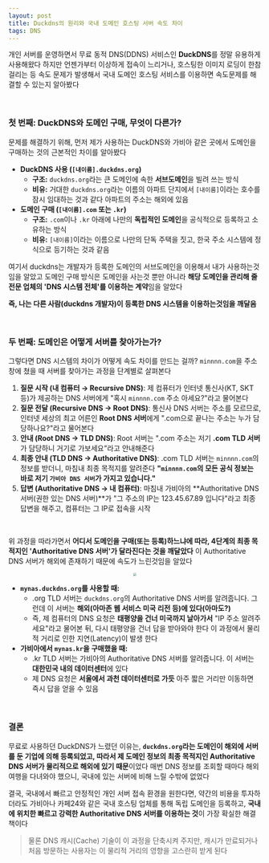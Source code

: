 ```yaml
---
layout: post
title: Duckdns의 원리와 국내 도메인 호스팅 서버 속도 차이
tags: DNS
---
```


개인 서버를 운영하면서 무료 동적 DNS(DDNS) 서비스인 **DuckDNS**를 정말 유용하게 사용해왔다 하지만 언젠가부터 이상하게 접속이 느리거나, 호스팅한 이미지 로딩이 한참 걸리는 등 속도 문제가 발생해서 국내 도메인 호스팅 서비스를 이용하면 속도문제를 해결할 수 있는지 알아봤다

&nbsp;

### 첫 번째: DuckDNS와 도메인 구매, 무엇이 다른가?

문제를 해결하기 위해, 먼저 제가 사용하는 DuckDNS와 가비아 같은 곳에서 도메인을 구매하는 것의 근본적인 차이를 알아봤다

- **DuckDNS 사용 (`[내이름].duckdns.org`)**
  - **구조:** `duckdns.org`라는 큰 도메인에 속한 **서브도메인**을 빌려 쓰는 방식
  - **비유:** 거대한 `duckdns.org`라는 이름의 아파트 단지에서 `[내이름]`이라는 호수를 잠시 임대하는 것과 같다 아파트의 주소는 해외에 있음
- **도메인 구매 (`[내이름].com` 또는 `.kr`)**
  - **구조:** `.com`이나 `.kr` 아래에 나만의 **독립적인 도메인**을 공식적으로 등록하고 소유하는 방식
  - **비유:** `[내이름]`이라는 이름으로 나만의 단독 주택을 짓고, 한국 주소 시스템에 정식으로 등기하는 것과 같음

여기서 duckdns는 개발자가 등록한 도메인의 서브도메인을 이용해서 내가 사용하는것임을 알았고 도메인 구매 방식은 도메인을 사는것 뿐만 아니라 **해당 도메인을 관리해 줄 전문 업체의 'DNS 시스템 전체'를 이용하는 계약**임을 알았다

**즉, 나는 다른 사람(duckdns 개발자)이 등록한 DNS 시스템을 이용하는것임을 깨달음** 

&nbsp;

### 두 번째: 도메인은 어떻게 서버를 찾아가는가?

그렇다면 DNS 시스템의 차이가 어떻게 속도 차이를 만드는 걸까?  `minnnn.com`을 주소창에 쳤을 때 서버를 찾아가는 과정을 단계별로 살펴본다

1. **질문 시작 (내 컴퓨터 → Recursive DNS)**: 제 컴퓨터가 인터넷 통신사(KT, SKT 등)가 제공하는 DNS 서버에게 "혹시 `minnnn.com` 주소 아세요?"라고 물어본다
2. **질문 전달 (Recursive DNS → Root DNS)**: 통신사 DNS 서버는 주소를 모르므로, 인터넷 세상의 최고 어른인 **Root DNS 서버**에게 ".com으로 끝나는 주소는 누가 담당하나요?"라고 물어본다
3. **안내 (Root DNS → TLD DNS)**: Root 서버는 ".com 주소는 저기 **.com TLD 서버**가 담당하니 거기로 가보세요"라고 안내해준다
4. **최종 안내 (TLD DNS → Authoritative DNS)**: .com TLD 서버는 `minnnn.com`의 정보를 받더니, 마침내 최종 목적지를 알려준다 **"`minnnn.com`의 모든 공식 정보는 바로 저기 `가비아 DNS 서버`가 가지고 있습니다."**
5. **답변 (Authoritative DNS → 내 컴퓨터)**: 마침내 가비아의 **Authoritative DNS 서버(권한 있는 DNS 서버)**가 "그 주소의 IP는 123.45.67.89 입니다"라고 최종 답변을 해주고, 컴퓨터는 그 IP로 접속을 시작

&nbsp;

위 과정을 따라가면서 **어디서 도메인을 구매(또는 등록)하느냐에 따라, 4단계의 최종 목적지인 'Authoritative DNS 서버'가 달라진다는 것을 깨달았다** 이 Authoritative DNS 서버가 해외에 존재하기 때문에 속도가 느린것임을 알았다

<center><img src="https://image.minnnningnas.duckdns.org/images/51a6cf58-a86d-4959-8753-4ad0e9da7a3a.webp" style="zoom:40%;"></center>

- **`mynas.duckdns.org`를 사용할 때:**
  - .org TLD 서버는 `duckdns.org`의 Authoritative DNS 서버를 알려줍니다. 그런데 이 서버는 **해외(아마존 웹 서비스 미국 리전 등)에 있다(아마도?)**
  - 즉, 제 컴퓨터의 DNS 요청은 **태평양을 건너 미국까지 날아가서** "IP 주소 알려주세요"라고 물어본 뒤, 다시 태평양을 건너 답을 받아와야 한다 이 과정에서 물리적 거리로 인한 지연(Latency)이 발생 한다
- **가비아에서 `mynas.kr`을 구매했을 때:**
  - .kr TLD 서버는 가비아의 Authoritative DNS 서버를 알려줍니다. 이 서버는 **대한민국 내의 데이터센터**에 있다
  - 제 DNS 요청은 **서울에서 과천 데이터센터로 가듯** 아주 짧은 거리만 이동하면 즉시 답을 얻을 수 있음

&nbsp;

### 결론

무료로 사용하던 DuckDNS가 느렸던 이유는, **`duckdns.org`라는 도메인이 해외에 서버를 둔 기업에 의해 등록되었고, 따라서 제 도메인 정보의 최종 목적지인 Authoritative DNS 서버가 물리적으로 해외에 있기 때문**이었다 매번 DNS 정보를 조회할 때마다 해외여행을 다녀와야 했으니, 국내에 있는 서버에 비해 느릴 수밖에 없었다

결국, 국내에서 빠르고 안정적인 개인 서버 접속 환경을 원한다면, 약간의 비용을 투자하더라도 가비아나 카페24와 같은 국내 호스팅 업체를 통해 독립 도메인을 등록하고, **국내에 위치한 빠르고 강력한 Authoritative DNS 서버를 이용하는 것**이 가장 확실한 해결책이다

>  물론 DNS 캐시(Cache) 기술이 이 과정을 단축시켜 주지만, 캐시가 만료되거나 처음 방문하는 사용자는 이 물리적 거리의 영향을 고스란히 받게 된다
